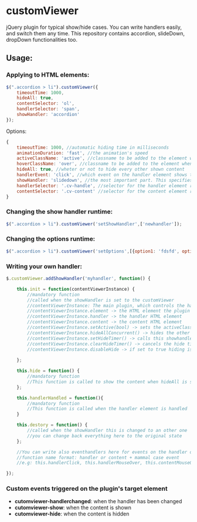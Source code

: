customViewer
============

jQuery plugin for typical show/hide cases. You can write handlers easily, and switch them any time. This repository contains accordion, slideDown, dropDown functionalities too.

## Usage: 
### Applying to HTML elements:

```javascript
$(".accordion > li").customViewer({
	timeoutTime: 1000,
	hideAll: true,
	contentSelector: 'ol',
	handlerSelector: 'span',
	showHandler: 'accordion'
});
```

Options:

```javascript
{
	timeoutTime: 1000, //automatic hiding time in milliseconds
	animationDuration: 'fast', //the animation's speed
	activeClassName: 'active', //classname to be added to the element when showed
	hoverClassName: 'over', //classname to be added to the element when the mouse is over
	hideAll: true, //wheter or not to hide every other shown content
	handlerEvent: 'click', //which event on the handler element shows the content
	showHandler: 'slidedown', //the most important part. This specifies the showHandler. possible values: null/accordion/dropdown/slidedown
	handlerSelector: '.cv-handle', //selector for the handler element relative to the parent.
	contentSelector: '.cv-content' //selector for the content element relative to the parent.
}
```

### Changing the show handler runtime:

```javascript
$(".accordion > li").customViewer('setShowHandler',['newhandler']);
```

### Changing the options runtime:

```javascript
$(".accordion > li").customViewer('setOptions',[{option1: 'fdsfd', option2: 'fsdfds'}]);
```

### Writing your own handler:

```javascript
$.customViewer.addShowHandler('myhandler', function() {

	this.init = function(contentViewerInstance) {
		//mandatory function
		//called when the showHandler is set to the customViewer
		//contentViewerInstance: The main plugin, which controls the handler
		//contentViewerInstance.element -> the HTML element the plugin is applied to
		//contentViewerInstance.handler -> the handler HTML element
		//contentViewerInstance.content -> the content HTML element
		//contentViewerInstance.setActive(bool) -> sets the activeClassName and fire events
		//contentViewerInstance.hideAllConcurrent() -> hides the other instances if hidAll option is true
		//contentViewerInstance.setHideTimer() -> calls this showhandlers hide() function after options.timeoutTime
		//contentViewerInstance.clearHideTimer() -> cancels the hide timer.
		//contentViewerInstance.disableHide -> if set to true hiding is disabled (you must handle it in your showHandler)
		
	};

	this.hide = function() {
		//mandatory function
		//This function is called to show the content when hideAll is set to true
	};

	this.handlerHandled = function(){
		//mandatory function
		//This function is called when the handler element is handled
	}

	this.destory = function() {
		//called when the showHandler this is changed to an other one
		//you can change back everything here to the original state
	};

	//You can write also eventhandlers here for events on the handler or the content element
	//function name format: handler or content + mammal case event
	//e.g: this.handlerClick, this.handlerMouseOver, this.contentMouseOut...

});
```

### Custom events triggered on the plugin's target element

* __cutomviewer-handlerchanged__: when the handler has been changed
* __cutomviewer-show__: when the content is shown
* __cutomviewer-hide__: when the content is hidden

